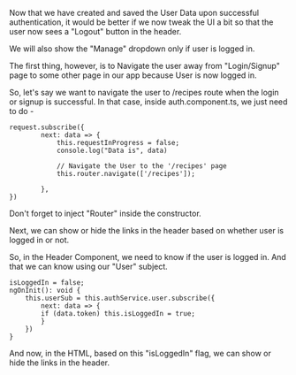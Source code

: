 Now that we have created and saved the User Data upon successful authentication, it would be better if we now tweak the UI a bit so that the user now sees a "Logout" button in the header.

We will also show the "Manage" dropdown only if user is logged in.

The first thing, however, is to Navigate the user away from "Login/Signup" page to some other page in our app because User is now logged in.

So, let's say we want to navigate the user to /recipes route when the login or signup is successful. In that case, inside auth.component.ts, we just need to do -

    request.subscribe({
            next: data => {
                this.requestInProgress = false;
                console.log("Data is", data)

                // Navigate the User to the '/recipes' page
                this.router.navigate(['/recipes']);

            },
    })

Don't forget to inject "Router" inside the constructor.

Next, we can show or hide the links in the header based on whether user is logged in or not.

So, in the Header Component, we need to know if the user is logged in. And that we can know using our "User" subject.

    isLoggedIn = false;
    ngOnInit(): void {
        this.userSub = this.authService.user.subscribe({
            next: data => {
            if (data.token) this.isLoggedIn = true;
            }
        })
    }

And now, in the HTML, based on this "isLoggedIn" flag, we can show or hide the links in the header.